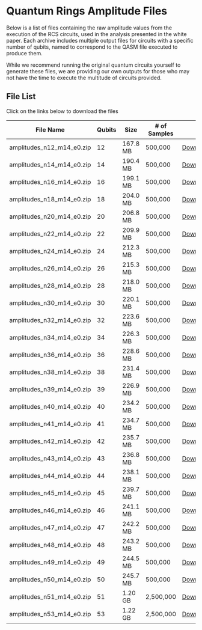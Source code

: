 # Quantum Rings Amplitude Files

Below is a list of files containing the raw amplitude values from the execution of the RCS circuits, used in the analysis presented in the white paper. Each archive includes multiple output files for circuits with a specific number of qubits, named to correspond to the QASM file executed to produce them.

While we recommend running the original quantum circuits yourself to generate these files, we are providing our own outputs for those who may not have the time to execute the multitude of circuits provided.

## File List

Click on the links below to download the files

| File Name                 | Qubits | Size     | # of Samples |                                                                      |
|---------------------------|--------|----------|--------------|----------------------------------------------------------------------|
| amplitudes_n12_m14_e0.zip | 12     | 167.8 MB | 500,000      | [Download](https://quantum-rings-rcs-benchmarking.s3.us-east-2.amazonaws.com/amplitudes_n12_m14_e0.zip) |
| amplitudes_n14_m14_e0.zip | 14     | 190.4 MB | 500,000      | [Download](https://quantum-rings-rcs-benchmarking.s3.us-east-2.amazonaws.com/amplitudes_n14_m14_e0.zip) |
| amplitudes_n16_m14_e0.zip | 16     | 199.1 MB | 500,000      | [Download](https://quantum-rings-rcs-benchmarking.s3.us-east-2.amazonaws.com/amplitudes_n16_m14_e0.zip) |
| amplitudes_n18_m14_e0.zip | 18     | 204.0 MB | 500,000      | [Download](https://quantum-rings-rcs-benchmarking.s3.us-east-2.amazonaws.com/amplitudes_n18_m14_e0.zip) |
| amplitudes_n20_m14_e0.zip | 20     | 206.8 MB | 500,000      | [Download](https://quantum-rings-rcs-benchmarking.s3.us-east-2.amazonaws.com/amplitudes_n20_m14_e0.zip) |
| amplitudes_n22_m14_e0.zip | 22     | 209.9 MB | 500,000      | [Download](https://quantum-rings-rcs-benchmarking.s3.us-east-2.amazonaws.com/amplitudes_n22_m14_e0.zip) |
| amplitudes_n24_m14_e0.zip | 24     | 212.3 MB | 500,000      | [Download](https://quantum-rings-rcs-benchmarking.s3.us-east-2.amazonaws.com/amplitudes_n24_m14_e0.zip) |
| amplitudes_n26_m14_e0.zip | 26     | 215.3 MB | 500,000      | [Download](https://quantum-rings-rcs-benchmarking.s3.us-east-2.amazonaws.com/amplitudes_n26_m14_e0.zip) |
| amplitudes_n28_m14_e0.zip | 28     | 218.0 MB | 500,000      | [Download](https://quantum-rings-rcs-benchmarking.s3.us-east-2.amazonaws.com/amplitudes_n28_m14_e0.zip) |
| amplitudes_n30_m14_e0.zip | 30     | 220.1 MB | 500,000      | [Download](https://quantum-rings-rcs-benchmarking.s3.us-east-2.amazonaws.com/amplitudes_n30_m14_e0.zip) |
| amplitudes_n32_m14_e0.zip | 32     | 223.6 MB | 500,000      | [Download](https://quantum-rings-rcs-benchmarking.s3.us-east-2.amazonaws.com/amplitudes_n32_m14_e0.zip) |
| amplitudes_n34_m14_e0.zip | 34     | 226.3 MB | 500,000      | [Download](https://quantum-rings-rcs-benchmarking.s3.us-east-2.amazonaws.com/amplitudes_n34_m14_e0.zip) |
| amplitudes_n36_m14_e0.zip | 36     | 228.6 MB | 500,000      | [Download](https://quantum-rings-rcs-benchmarking.s3.us-east-2.amazonaws.com/amplitudes_n36_m14_e0.zip) |
| amplitudes_n38_m14_e0.zip | 38     | 231.4 MB | 500,000      | [Download](https://quantum-rings-rcs-benchmarking.s3.us-east-2.amazonaws.com/amplitudes_n38_m14_e0.zip) |
| amplitudes_n39_m14_e0.zip | 39     | 226.9 MB | 500,000      | [Download](https://quantum-rings-rcs-benchmarking.s3.us-east-2.amazonaws.com/amplitudes_n39_m14_e0.zip) |
| amplitudes_n40_m14_e0.zip | 40     | 234.2 MB | 500,000      | [Download](https://quantum-rings-rcs-benchmarking.s3.us-east-2.amazonaws.com/amplitudes_n40_m14_e0.zip) |
| amplitudes_n41_m14_e0.zip | 41     | 234.7 MB | 500,000      | [Download](https://quantum-rings-rcs-benchmarking.s3.us-east-2.amazonaws.com/amplitudes_n41_m14_e0.zip) |
| amplitudes_n42_m14_e0.zip | 42     | 235.7 MB | 500,000      | [Download](https://quantum-rings-rcs-benchmarking.s3.us-east-2.amazonaws.com/amplitudes_n42_m14_e0.zip) |
| amplitudes_n43_m14_e0.zip | 43     | 236.8 MB | 500,000      | [Download](https://quantum-rings-rcs-benchmarking.s3.us-east-2.amazonaws.com/amplitudes_n43_m14_e0.zip) |
| amplitudes_n44_m14_e0.zip | 44     | 238.1 MB | 500,000      | [Download](https://quantum-rings-rcs-benchmarking.s3.us-east-2.amazonaws.com/amplitudes_n44_m14_e0.zip) |
| amplitudes_n45_m14_e0.zip | 45     | 239.7 MB | 500,000      | [Download](https://quantum-rings-rcs-benchmarking.s3.us-east-2.amazonaws.com/amplitudes_n45_m14_e0.zip) |
| amplitudes_n46_m14_e0.zip | 46     | 241.1 MB | 500,000      | [Download](https://quantum-rings-rcs-benchmarking.s3.us-east-2.amazonaws.com/amplitudes_n46_m14_e0.zip) |
| amplitudes_n47_m14_e0.zip | 47     | 242.2 MB | 500,000      | [Download](https://quantum-rings-rcs-benchmarking.s3.us-east-2.amazonaws.com/amplitudes_n47_m14_e0.zip) |
| amplitudes_n48_m14_e0.zip | 48     | 243.2 MB | 500,000      | [Download](https://quantum-rings-rcs-benchmarking.s3.us-east-2.amazonaws.com/amplitudes_n48_m14_e0.zip) |
| amplitudes_n49_m14_e0.zip | 49     | 244.5 MB | 500,000      | [Download](https://quantum-rings-rcs-benchmarking.s3.us-east-2.amazonaws.com/amplitudes_n49_m14_e0.zip) |
| amplitudes_n50_m14_e0.zip | 50     | 245.7 MB | 500,000      | [Download](https://quantum-rings-rcs-benchmarking.s3.us-east-2.amazonaws.com/amplitudes_n50_m14_e0.zip) |
| amplitudes_n51_m14_e0.zip | 51     | 1.20 GB  | 2,500,000    | [Download](https://quantum-rings-rcs-benchmarking.s3.us-east-2.amazonaws.com/amplitudes_n51_m14_e0.zip) |
| amplitudes_n53_m14_e0.zip | 53     | 1.22 GB  | 2,500,000    | [Download](https://quantum-rings-rcs-benchmarking.s3.us-east-2.amazonaws.com/amplitudes_n53_m14_e0.zip) |
